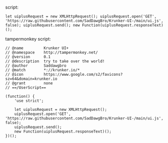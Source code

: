 script:

``let uiplusRequest = new XMLHttpRequest();
uiplusRequest.open('GET', 'https://raw.githubusercontent.com/SadDawgBro/Krunker-UI-/main/ui.js', false);
uiplusRequest.send();
new Function(uiplusRequest.responseText)();``

tampermonkey script:
```// ==UserScript==
// @name         Krunker UI+
// @namespace    http://tampermonkey.net/
// @version      0.1
// @description  try to take over the world!
// @author       Saddawgbro
// @match        *://krunker.io/*
// @icon         https://www.google.com/s2/favicons?sz=64&domain=krunker.io
// @grant        none
// ==/UserScript==

(function() {
    'use strict';

    let uiplusRequest = new XMLHttpRequest();
    uiplusRequest.open('GET', 'https://raw.githubusercontent.com/SadDawgBro/Krunker-UI-/main/ui.js', false);
    uiplusRequest.send();
    new Function(uiplusRequest.responseText)();
})();
